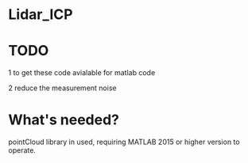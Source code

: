 # Lidar_ICP

# TODO

1 to get these code avialable for matlab code

2 reduce the measurement noise

# What's needed?

pointCloud library in used, requiring MATLAB 2015 or higher version to operate.